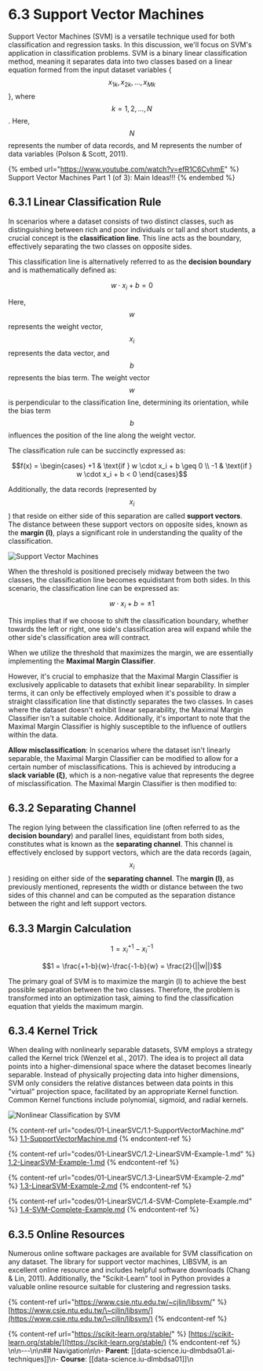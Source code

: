 # 6.3 Support Vector Machines

Support Vector Machines (SVM) is a versatile technique used for both classification and regression tasks. In this discussion, we'll focus on SVM's application in classification problems. SVM is a binary linear classification method, meaning it separates data into two classes based on a linear equation formed from the input dataset variables {$$x_{1k}, x_{2k}, …, x_{Mk}$$}, where $$k = 1, 2, …, N$$. Here, $$N$$ represents the number of data records, and M represents the number of data variables (Polson & Scott, 2011).

{% embed url="https://www.youtube.com/watch?v=efR1C6CvhmE" %}
Support Vector Machines Part 1 (of 3): Main Ideas!!!
{% endembed %}

## 6.3.1 Linear Classification Rule

In scenarios where a dataset consists of two distinct classes, such as distinguishing between rich and poor individuals or tall and short students, a crucial concept is the **classification line**. This line acts as the boundary, effectively separating the two classes on opposite sides.

This classification line is alternatively referred to as the **decision boundary** and is mathematically defined as:

$$w \cdot x_i + b = 0$$

Here, $$w$$ represents the weight vector, $$x_i$$ represents the data vector, and $$b$$ represents the bias term. The weight vector $$w$$ is perpendicular to the classification line, determining its orientation, while the bias term $$b$$ influences the position of the line along the weight vector.

The classification rule can be succinctly expressed as:

$$f(x) = \begin{cases} +1 & \text{if } w \cdot x_i + b \geq 0 \\ -1 & \text{if } w \cdot x_i + b < 0 \end{cases}$$

Additionally, the data records (represented by $$x_i$$) that reside on either side of this separation are called **support vectors**. The distance between these support vectors on opposite sides, known as the **margin (l)**, plays a significant role in understanding the quality of the classification.

![Support Vector Machines](assets/images/data-science/iu-dlmbdsa01/Support-Vector-Machines.png)

When the threshold is positioned precisely midway between the two classes, the classification line becomes equidistant from both sides. In this scenario, the classification line can be expressed as:

$$w \cdot x_i + b = \pm 1$$

This implies that if we choose to shift the classification boundary, whether towards the left or right, one side's classification area will expand while the other side's classification area will contract.

When we utilize the threshold that maximizes the margin, we are essentially implementing the **Maximal Margin Classifier**.

However, it's crucial to emphasize that the Maximal Margin Classifier is exclusively applicable to datasets that exhibit linear separability. In simpler terms, it can only be effectively employed when it's possible to draw a straight classification line that distinctly separates the two classes. In cases where the dataset doesn't exhibit linear separability, the Maximal Margin Classifier isn't a suitable choice. Additionally, it's important to note that the Maximal Margin Classifier is highly susceptible to the influence of outliers within the data.

**Allow misclassification**: In scenarios where the dataset isn't linearly separable, the Maximal Margin Classifier can be modified to allow for a certain number of misclassifications. This is achieved by introducing a **slack variable (ξ)**, which is a non-negative value that represents the degree of misclassification. The Maximal Margin Classifier is then modified to:

## 6.3.2 Separating Channel

The region lying between the classification line (often referred to as the **decision boundary**) and parallel lines, equidistant from both sides, constitutes what is known as the **separating channel**. This channel is effectively enclosed by support vectors, which are the data records (again, $$x_i$$) residing on either side of the **separating channel**. The **margin (l)**, as previously mentioned, represents the width or distance between the two sides of this channel and can be computed as the separation distance between the right and left support vectors.

## 6.3.3 Margin Calculation

$$1 = x_i^{+1}-x_i^{-1}$$

$$1 = \frac{+1-b}{w}-\frac{-1-b}{w} = \frac{2}{||w||}$$

The primary goal of SVM is to maximize the margin (l) to achieve the best possible separation between the two classes. Therefore, the problem is transformed into an optimization task, aiming to find the classification equation that yields the maximum margin.

## 6.3.4 Kernel Trick

When dealing with nonlinearly separable datasets, SVM employs a strategy called the Kernel trick (Wenzel et al., 2017). The idea is to project all data points into a higher-dimensional space where the dataset becomes linearly separable. Instead of physically projecting data into higher dimensions, SVM only considers the relative distances between data points in this "virtual" projection space, facilitated by an appropriate Kernel function. Common Kernel functions include polynomial, sigmoid, and radial kernels.

![Nonlinear Classification by SVM](assets/images/data-science/iu-dlmbdsa01/Nonliniar-Classification-By-SVM.png)

{% content-ref url="codes/01-LinearSVC/1.1-SupportVectorMachine.md" %}
[1.1-SupportVectorMachine.md](codes/01-LinearSVC/1.1-SupportVectorMachine.md)
{% endcontent-ref %}

{% content-ref url="codes/01-LinearSVC/1.2-LinearSVM-Example-1.md" %}
[1.2-LinearSVM-Example-1.md](codes/01-LinearSVC/1.2-LinearSVM-Example-1.md)
{% endcontent-ref %}

{% content-ref url="codes/01-LinearSVC/1.3-LinearSVM-Example-2.md" %}
[1.3-LinearSVM-Example-2.md](codes/01-LinearSVC/1.3-LinearSVM-Example-2.md)
{% endcontent-ref %}

{% content-ref url="codes/01-LinearSVC/1.4-SVM-Complete-Example.md" %}
[1.4-SVM-Complete-Example.md](codes/01-LinearSVC/1.4-SVM-Complete-Example.md)
{% endcontent-ref %}

## 6.3.5 Online Resources

Numerous online software packages are available for SVM classification on any dataset. The library for support vector machines, LIBSVM, is an excellent online resource and includes helpful software downloads (Chang & Lin, 2011). Additionally, the "Scikit-Learn" tool in Python provides a valuable online resource suitable for clustering and regression tasks.

{% content-ref url="https://www.csie.ntu.edu.tw/~cjlin/libsvm/" %}
[https://www.csie.ntu.edu.tw/\~cjlin/libsvm/](https://www.csie.ntu.edu.tw/\~cjlin/libsvm/)
{% endcontent-ref %}

{% content-ref url="https://scikit-learn.org/stable/" %}
[https://scikit-learn.org/stable/](https://scikit-learn.org/stable/)
{% endcontent-ref %}
\n\n---\n\n## Navigation\n\n- **Parent**: [[data-science.iu-dlmbdsa01.ai-techniques]]\n- **Course**: [[data-science.iu-dlmbdsa01]]\n